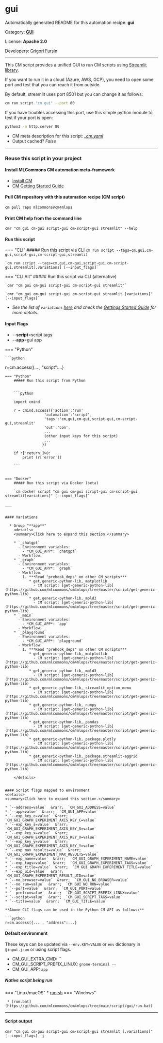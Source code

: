 # gui
Automatically generated README for this automation recipe: **gui**

Category: **[GUI](..)**

License: **Apache 2.0**

Developers: [Grigori Fursin](https://cKnowledge.org/gfursin)


---

This CM script provides a unified GUI to run CM scripts using [Streamlit library](https://streamlit.io).

If you want to run it in a cloud (Azure, AWS, GCP), you need to open some port and test that you can reach it from outside.

By default, streamlit uses port 8501 but you can change it as follows:

```bash
cm run script "cm gui" --port 80
```

If you have troubles accessing this port, use this simple python module to test if your port is open:
```bash
python3 -m http.server 80
```


* CM meta description for this script: *[_cm.yaml](https://github.com/mlcommons/cm4mlops/tree/main/script/gui/_cm.yaml)*
* Output cached? *False*

---
### Reuse this script in your project

#### Install MLCommons CM automation meta-framework

* [Install CM](https://docs.mlcommons.org/ck/install)
* [CM Getting Started Guide](https://docs.mlcommons.org/ck/getting-started/)

#### Pull CM repository with this automation recipe (CM script)

```cm pull repo mlcommons@cm4mlops```

#### Print CM help from the command line

````cmr "cm gui cm-gui script-gui cm-script-gui streamlit" --help````

#### Run this script

=== "CLI"
    ##### Run this script via CLI
    `cm run script --tags=cm,gui,cm-gui,script-gui,cm-script-gui,streamlit`

    `cm run script --tags=cm,gui,cm-gui,script-gui,cm-script-gui,streamlit[,variations] [--input_flags]`

=== "CLI Alt"
    ##### Run this script via CLI (alternative)

    `cmr "cm gui cm-gui script-gui cm-script-gui streamlit"`

    `cmr "cm gui cm-gui script-gui cm-script-gui streamlit [variations]" [--input_flags]`


* *See the list of `variations` [here](#variations) and check the [Gettings Started Guide](https://github.com/mlcommons/ck/blob/dev/docs/getting-started.md) for more details.*


#### Input Flags

* --**script**=script tags
* --**app**=gui app

=== "Python"

    ```python
r=cm.access({... , "script":...}
```
=== "Python"
    ##### Run this script from Python


    ```python

    import cmind

    r = cmind.access({'action':'run'
                  'automation':'script',
                  'tags':'cm,gui,cm-gui,script-gui,cm-script-gui,streamlit'
                  'out':'con',
                  ...
                  (other input keys for this script)
                  ...
                 })

    if r['return']>0:
        print (r['error'])

    ```


=== "Docker"
    ##### Run this script via Docker (beta)

    `cm docker script "cm gui cm-gui script-gui cm-script-gui streamlit[variations]" [--input_flags]`

___


#### Variations

  * Group "**app**"
    <details>
    <summary>Click here to expand this section.</summary>

    * `_chatgpt`
      - Environment variables:
        - *CM_GUI_APP*: `chatgpt`
      - Workflow:
    * `_graph`
      - Environment variables:
        - *CM_GUI_APP*: `graph`
      - Workflow:
        1. ***Read "prehook_deps" on other CM scripts***
           * get,generic-python-lib,_matplotlib
             - CM script: [get-generic-python-lib](https://github.com/mlcommons/cm4mlops/tree/master/script/get-generic-python-lib)
           * get,generic-python-lib,_mpld3
             - CM script: [get-generic-python-lib](https://github.com/mlcommons/cm4mlops/tree/master/script/get-generic-python-lib)
    * `_main`
      - Environment variables:
        - *CM_GUI_APP*: `app`
      - Workflow:
    * `_playground`
      - Environment variables:
        - *CM_GUI_APP*: `playground`
      - Workflow:
        1. ***Read "prehook_deps" on other CM scripts***
           * get,generic-python-lib,_matplotlib
             - CM script: [get-generic-python-lib](https://github.com/mlcommons/cm4mlops/tree/master/script/get-generic-python-lib)
           * get,generic-python-lib,_mpld3
             - CM script: [get-generic-python-lib](https://github.com/mlcommons/cm4mlops/tree/master/script/get-generic-python-lib)
           * get,generic-python-lib,_streamlit_option_menu
             - CM script: [get-generic-python-lib](https://github.com/mlcommons/cm4mlops/tree/master/script/get-generic-python-lib)
           * get,generic-python-lib,_numpy
             - CM script: [get-generic-python-lib](https://github.com/mlcommons/cm4mlops/tree/master/script/get-generic-python-lib)
           * get,generic-python-lib,_pandas
             - CM script: [get-generic-python-lib](https://github.com/mlcommons/cm4mlops/tree/master/script/get-generic-python-lib)
           * get,generic-python-lib,_package.plotly
             - CM script: [get-generic-python-lib](https://github.com/mlcommons/cm4mlops/tree/master/script/get-generic-python-lib)
           * get,generic-python-lib,_package.streamlit-aggrid
             - CM script: [get-generic-python-lib](https://github.com/mlcommons/cm4mlops/tree/master/script/get-generic-python-lib)

    </details>


#### Script flags mapped to environment
<details>
<summary>Click here to expand this section.</summary>

* `--address=value`  &rarr;  `CM_GUI_ADDRESS=value`
* `--app=value`  &rarr;  `CM_GUI_APP=value`
* `--exp_key_c=value`  &rarr;  `CM_GUI_GRAPH_EXPERIMENT_AXIS_KEY_C=value`
* `--exp_key_s=value`  &rarr;  `CM_GUI_GRAPH_EXPERIMENT_AXIS_KEY_S=value`
* `--exp_key_x=value`  &rarr;  `CM_GUI_GRAPH_EXPERIMENT_AXIS_KEY_X=value`
* `--exp_key_y=value`  &rarr;  `CM_GUI_GRAPH_EXPERIMENT_AXIS_KEY_Y=value`
* `--exp_max_results=value`  &rarr;  `CM_GUI_GRAPH_EXPERIMENT_MAX_RESULTS=value`
* `--exp_name=value`  &rarr;  `CM_GUI_GRAPH_EXPERIMENT_NAME=value`
* `--exp_tags=value`  &rarr;  `CM_GUI_GRAPH_EXPERIMENT_TAGS=value`
* `--exp_title=value`  &rarr;  `CM_GUI_GRAPH_EXPERIMENT_TITLE=value`
* `--exp_uid=value`  &rarr;  `CM_GUI_GRAPH_EXPERIMENT_RESULT_UID=value`
* `--no_browser=value`  &rarr;  `CM_GUI_NO_BROWSER=value`
* `--no_run=value`  &rarr;  `CM_GUI_NO_RUN=value`
* `--port=value`  &rarr;  `CM_GUI_PORT=value`
* `--prefix=value`  &rarr;  `CM_GUI_SCRIPT_PREFIX_LINUX=value`
* `--script=value`  &rarr;  `CM_GUI_SCRIPT_TAGS=value`
* `--title=value`  &rarr;  `CM_GUI_TITLE=value`

**Above CLI flags can be used in the Python CM API as follows:**

```python
r=cm.access({... , "address":...}
```

</details>

#### Default environment


These keys can be updated via `--env.KEY=VALUE` or `env` dictionary in `@input.json` or using script flags.

* CM_GUI_EXTRA_CMD: ``
* CM_GUI_SCRIPT_PREFIX_LINUX: `gnome-terminal --`
* CM_GUI_APP: `app`



##### Native script being run
=== "Linux/macOS"
     * [run.sh](https://github.com/mlcommons/cm4mlops/tree/main/script/gui/run.sh)
=== "Windows"

     * [run.bat](https://github.com/mlcommons/cm4mlops/tree/main/script/gui/run.bat)
___
#### Script output
`cmr "cm gui cm-gui script-gui cm-script-gui streamlit [,variations]" [--input_flags] -j`